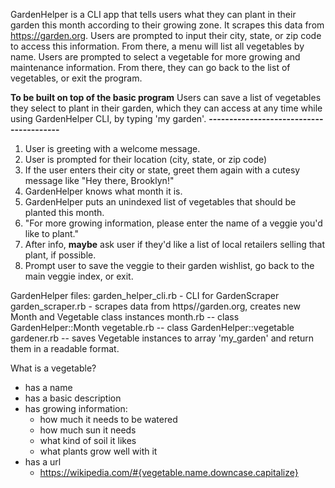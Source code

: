 GardenHelper is a CLI app that tells users what they can plant in their garden this month according to their growing zone.  It scrapes this data from https://garden.org.  Users are prompted to input their city, state, or zip code to access this information.  From there, a menu will list all vegetables by name.  Users are prompted to select a vegetable for more growing and maintenance information.  From there, they can go back to the list of vegetables, or exit the program.

**To be built on top of the basic program**
Users can save a list of vegetables they select to plant in their garden, which they can access at any time while using GardenHelper CLI, by typing 'my garden'.
**----------------------------------------**

1. User is greeting with a welcome message.
2. User is prompted for their location (city, state, or zip code)
3. If the user enters their city or state, greet them again with a cutesy message like "Hey there, Brooklyn!"
4. GardenHelper knows what month it is.
5. GardenHelper puts an unindexed list of vegetables that should be planted this month.
6. "For more growing information, please enter the name of a veggie you'd like to plant."
7. After info, **maybe** ask user if they'd like a list of local retailers selling that plant, if possible.
8. Prompt user to save the veggie to their garden wishlist, go back to the main veggie index, or exit.

GardenHelper files:
garden_helper_cli.rb - CLI for GardenScraper
garden_scraper.rb - scrapes data from https//garden.org, creates new Month and Vegetable class instances
month.rb -- class GardenHelper::Month
vegetable.rb -- class GardenHelper::vegetable
gardener.rb -- saves Vegetable instances to array 'my_garden' and return them in a readable format.

What is a vegetable?
  - has a name
  - has a basic description
  - has growing information:
    - how much it needs to be watered
    - how much sun it needs
    - what kind of soil it likes
    - what plants grow well with it    
  - has a url
    - https://wikipedia.com/#{vegetable.name.downcase.capitalize}
